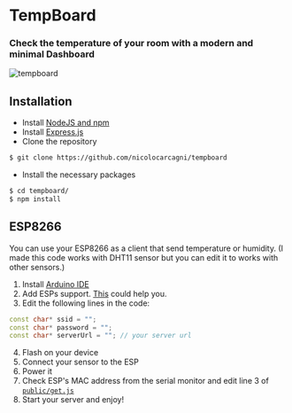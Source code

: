 # TempBoard
### Check the temperature of your room with a modern and minimal Dashboard

![tempboard](https://github.com/nicolocarcagni/tempboard/assets/64737169/7589cc32-af9e-458b-ae00-f0a81219020c)

## Installation
* Install [NodeJS and npm](https://docs.npmjs.com/downloading-and-installing-node-js-and-npm)
* Install [Express.js](https://expressjs.com/en/starter/installing.html)
* Clone the repository
```bash
$ git clone https://github.com/nicolocarcagni/tempboard
```
* Install the necessary packages
```bash
$ cd tempboard/
$ npm install
```

## ESP8266
You can use your ESP8266 as a client that send temperature or humidity. (I made this code works with DHT11 sensor but you can edit it to works with other sensors.)

1. Install [Arduino IDE](https://www.arduino.cc/en/software)
2. Add ESPs support. [This](https://randomnerdtutorials.com/how-to-install-esp8266-board-arduino-ide/) could help you.
3. Edit the following lines in the code:
```c++
const char* ssid = "";
const char* password = "";
const char* serverUrl = ""; // your server url
```
4. Flash on your device
5. Connect your sensor to the ESP
6. Power it
7. Check ESP's MAC address from the serial monitor and edit line 3 of [```public/get.js```](https://github.com/nicolocarcagni/tempboard/blob/main/public/get.js)
8. Start your server and enjoy!
